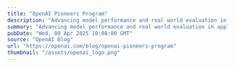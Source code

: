 ```yaml
---
title: "OpenAI Pioneers Program"
description: "Advancing model performance and real world evaluation in applied domains."
summary: "Advancing model performance and real world evaluation in applied domains."
pubDate: "Wed, 09 Apr 2025 10:00:00 GMT"
source: "OpenAI Blog"
url: "https://openai.com/blog/openai-pioneers-program"
thumbnail: "/assets/openai_logo.png"
---
```


